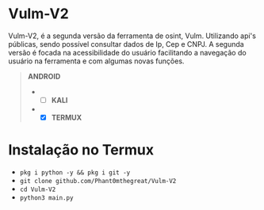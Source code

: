# Vulm-V2
Vulm-V2, é a segunda versão da ferramenta de osint, Vulm.
Utilizando api's públicas, sendo possível consultar dados de Ip, Cep e CNPJ.
A segunda versão é focada na acessibilidade do usuário
facilitando a navegação do usuário na ferramenta
e com algumas novas funções.

> **ANDROID** 
 > - - [ ] **KALI** 
 > - - [x] **TERMUX**  


# Instalação no Termux
 - `pkg i python -y && pkg i git -y`
 - `git clone github.com/Phant0mthegreat/Vulm-V2`
 - `cd Vulm-V2`
 - `python3 main.py`

